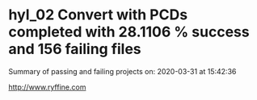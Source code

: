 # hyl_02 Convert with PCDs completed with 28.1106 % success and 156 failing files

Summary of passing and failing projects on: 2020-03-31 at 15:42:36

http://www.ryffine.com
